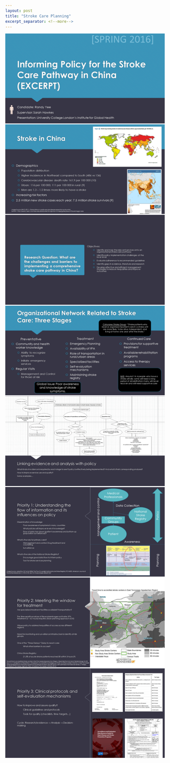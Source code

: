 ```yaml
---
layout: post
title: "Stroke Care Planning"
excerpt_separator: <!--more-->
---
```

<img src= "/assets/images/stroke (2).PNG"/>
<!--more-->
<img src= "/assets/images/stroke (3).PNG"/>
<img src= "/assets/images/stroke (4).PNG"/>
<img src= "/assets/images/stroke (5).PNG"/>
<img src= "/assets/images/stroke (6).PNG"/>
<img src= "/assets/images/stroke (7).PNG"/>
<img src= "/assets/images/stroke (8).PNG"/>
<img src= "/assets/images/stroke (1).PNG"/>
